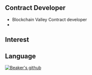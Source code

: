 ## Contract Developer
- Blockchain Valley Contract developer
- 

## Interest

## Language
[![Beaker's github](https://github-readme-stats.vercel.app/api?username=djm07073)](https://github.com/anuraghazra/github-readme-stats)

